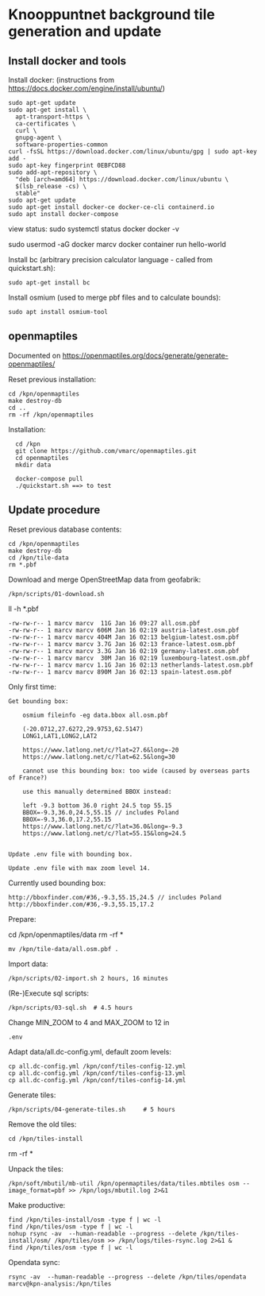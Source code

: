 # Knooppuntnet background tile generation and update

## Install docker and tools

Install docker: (instructions from https://docs.docker.com/engine/install/ubuntu/)

    sudo apt-get update
    sudo apt-get install \
      apt-transport-https \
      ca-certificates \
      curl \
      gnupg-agent \
      software-properties-common
    curl -fsSL https://download.docker.com/linux/ubuntu/gpg | sudo apt-key add -
    sudo apt-key fingerprint 0EBFCD88
    sudo add-apt-repository \
      "deb [arch=amd64] https://download.docker.com/linux/ubuntu \
      $(lsb_release -cs) \
      stable"
    sudo apt-get update
    sudo apt-get install docker-ce docker-ce-cli containerd.io
    sudo apt install docker-compose


  view status:
    sudo systemctl status docker
    docker -v

  sudo usermod -aG docker marcv
  docker container run hello-world

Install bc (arbitrary precision calculator language - called from quickstart.sh):

    sudo apt-get install bc

Install osmium (used to merge pbf files and to calculate bounds):

    sudo apt install osmium-tool



## openmaptiles

Documented on https://openmaptiles.org/docs/generate/generate-openmaptiles/

Reset previous installation:

    cd /kpn/openmaptiles
    make destroy-db
    cd ..
    rm -rf /kpn/openmaptiles

Installation:

      cd /kpn
      git clone https://github.com/vmarc/openmaptiles.git
      cd openmaptiles
      mkdir data
    
      docker-compose pull
      ./quickstart.sh ==> to test

## Update procedure

Reset previous database contents:

    cd /kpn/openmaptiles
    make destroy-db
    cd /kpn/tile-data
    rm *.pbf


Download and merge OpenStreetMap data from geofabrik:

    /kpn/scripts/01-download.sh

ll -h *.pbf

    -rw-rw-r-- 1 marcv marcv  11G Jan 16 09:27 all.osm.pbf
    -rw-rw-r-- 1 marcv marcv 606M Jan 16 02:19 austria-latest.osm.pbf
    -rw-rw-r-- 1 marcv marcv 404M Jan 16 02:13 belgium-latest.osm.pbf
    -rw-rw-r-- 1 marcv marcv 3.7G Jan 16 02:13 france-latest.osm.pbf
    -rw-rw-r-- 1 marcv marcv 3.3G Jan 16 02:19 germany-latest.osm.pbf
    -rw-rw-r-- 1 marcv marcv  30M Jan 16 02:19 luxembourg-latest.osm.pbf
    -rw-rw-r-- 1 marcv marcv 1.1G Jan 16 02:13 netherlands-latest.osm.pbf
    -rw-rw-r-- 1 marcv marcv 890M Jan 16 02:13 spain-latest.osm.pbf



Only first time:

    Get bounding box:
    
        osmium fileinfo -eg data.bbox all.osm.pbf

        (-20.0712,27.6272,29.9753,62.5147)
        LONG1,LAT1,LONG2,LAT2

        https://www.latlong.net/c/?lat=27.6&long=-20
        https://www.latlong.net/c/?lat=62.5&long=30

        cannot use this bounding box: too wide (caused by overseas parts of France?)
    
        use this manually determined BBOX instead:

        left -9.3 bottom 36.0 right 24.5 top 55.15
        BBOX=-9.3,36.0,24.5,55.15 // includes Poland
        BBOX=-9.3,36.0,17.2,55.15
        https://www.latlong.net/c/?lat=36.0&long=-9.3
        https://www.latlong.net/c/?lat=55.15&long=24.5


    Update .env file with bounding box.
    
    Update .env file with max zoom level 14.

Currently used bounding box:


    http://bboxfinder.com/#36,-9.3,55.15,24.5 // includes Poland
    http://bboxfinder.com/#36,-9.3,55.15,17.2


Prepare:

  cd /kpn/openmaptiles/data
	rm -rf *

	mv /kpn/tile-data/all.osm.pbf .

Import data:

	/kpn/scripts/02-import.sh 2 hours, 16 minutes

(Re-)Execute sql scripts:

	/kpn/scripts/03-sql.sh  # 4.5 hours


Change MIN_ZOOM to 4 and MAX_ZOOM to 12 in

	.env

Adapt data/all.dc-config.yml, default zoom levels:

	cp all.dc-config.yml /kpn/conf/tiles-config-12.yml
	cp all.dc-config.yml /kpn/conf/tiles-config-13.yml
	cp all.dc-config.yml /kpn/conf/tiles-config-14.yml

Generate tiles:

	/kpn/scripts/04-generate-tiles.sh     # 5 hours

Remove the old tiles:

	cd /kpn/tiles-install
  rm -rf *

Unpack the tiles:

	/kpn/soft/mbutil/mb-util /kpn/openmaptiles/data/tiles.mbtiles osm --image_format=pbf >> /kpn/logs/mbutil.log 2>&1 

Make productive:

    find /kpn/tiles-install/osm -type f | wc -l
    find /kpn/tiles/osm -type f | wc -l
    nohup rsync -av  --human-readable --progress --delete /kpn/tiles-install/osm/ /kpn/tiles/osm >> /kpn/logs/tiles-rsync.log 2>&1 &
    find /kpn/tiles/osm -type f | wc -l

Opendata sync:

    rsync -av  --human-readable --progress --delete /kpn/tiles/opendata marcv@kpn-analysis:/kpn/tiles
